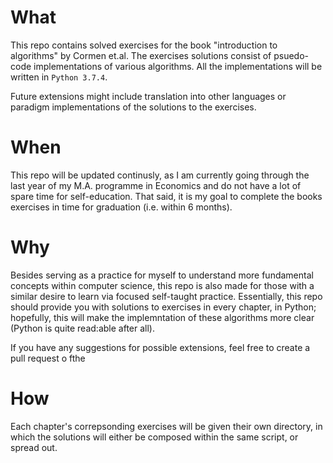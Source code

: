 # What
This repo contains solved exercises for the book "introduction to algorithms" by Cormen et.al. The exercises solutions consist of psuedo-code implementations of various algorithms. All the implementations will be written in <code>Python 3.7.4</code>. 

Future extensions might include translation into other languages or paradigm implementations of the solutions to the exercises.

# When

This repo will be updated continusly, as I am currently going through the last year of my M.A. programme in Economics and do not have a lot of spare time for self-education. That said, it is my goal to complete the books exercises in time for graduation (i.e. within 6 months).

# Why

Besides serving as a practice for myself to understand more fundamental concepts within computer science, this repo is also made for those with a similar desire to learn via focused self-taught practice. Essentially, this repo should provide you with solutions to exercises in every chapter, in Python; hopefully, this will make the implemntation of these algorithms more clear (Python is quite read:able after all).

If you have any suggestions for possible extensions, feel free to create a pull request o fthe 

# How

Each chapter's correpsonding exercises will be given their own directory, in which the solutions will either be composed within the same script, or spread out.